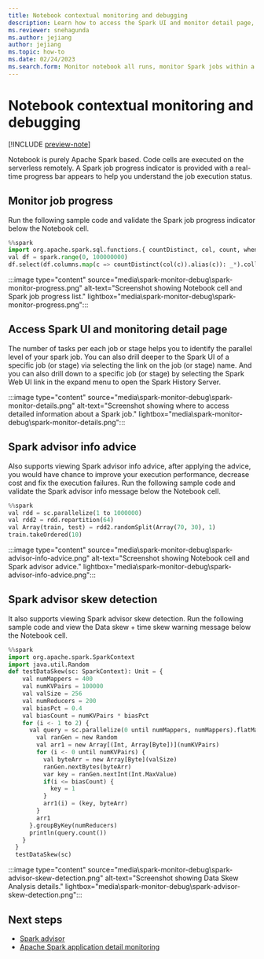 ```yaml
---
title: Notebook contextual monitoring and debugging
description: Learn how to access the Spark UI and monitor detail page, and how to view job progress and Spark advisor info advice.
ms.reviewer: snehagunda
ms.author: jejiang
author: jejiang
ms.topic: how-to
ms.date: 02/24/2023
ms.search.form: Monitor notebook all runs, monitor Spark jobs within a notebook 
---
```


# Notebook contextual monitoring and debugging

[!INCLUDE [preview-note](../includes/preview-note.md)]

Notebook is purely Apache Spark based. Code cells are executed on the serverless remotely. A Spark job progress indicator is provided with a real-time progress bar appears to help you understand the job execution status.

## Monitor job progress

Run the following sample code and validate the Spark job progress indicator below the Notebook cell.

```Python
%%spark 
import org.apache.spark.sql.functions.{ countDistinct, col, count, when } 
val df = spark.range(0, 100000000) 
df.select(df.columns.map(c => countDistinct(col(c)).alias(c)): _*).collect
```

:::image type="content" source="media\spark-monitor-debug\spark-monitor-progress.png" alt-text="Screenshot showing Notebook cell and Spark job progress list." lightbox="media\spark-monitor-debug\spark-monitor-progress.png":::

## Access Spark UI and monitoring detail page

The number of tasks per each job or stage helps you to identify the parallel level of your spark job. You can also drill deeper to the Spark UI of a specific job (or stage) via selecting the link on the job (or stage) name. And you can also drill down to a specific job (or stage) by selecting the Spark Web UI link in the expand menu to open the Spark History Server.

:::image type="content" source="media\spark-monitor-debug\spark-monitor-details.png" alt-text="Screenshot showing where to access detailed information about a Spark job." lightbox="media\spark-monitor-debug\spark-monitor-details.png":::

## Spark advisor info advice

Also supports viewing Spark advisor info advice, after applying the advice, you would have chance to improve your execution performance, decrease cost and fix the execution failures. Run the following sample code and validate the Spark advisor info message below the Notebook cell.

```Python
%%spark
val rdd = sc.parallelize(1 to 1000000)
val rdd2 = rdd.repartition(64)
val Array(train, test) = rdd2.randomSplit(Array(70, 30), 1)
train.takeOrdered(10)
```

:::image type="content" source="media\spark-monitor-debug\spark-advisor-info-advice.png" alt-text="Screenshot showing Notebook cell and Spark advisor advice." lightbox="media\spark-monitor-debug\spark-advisor-info-advice.png":::

## Spark advisor skew detection

It also supports viewing Spark advisor skew detection. Run the following sample code and view the Data skew + time skew warning message below the Notebook cell.

```Python
%%spark
import org.apache.spark.SparkContext
import java.util.Random
def testDataSkew(sc: SparkContext): Unit = {
    val numMappers = 400
    val numKVPairs = 100000
    val valSize = 256
    val numReducers = 200
    val biasPct = 0.4
    val biasCount = numKVPairs * biasPct
    for (i <- 1 to 2) {
      val query = sc.parallelize(0 until numMappers, numMappers).flatMap { p =>
        val ranGen = new Random
        val arr1 = new Array[(Int, Array[Byte])](numKVPairs)
        for (i <- 0 until numKVPairs) {
          val byteArr = new Array[Byte](valSize)
          ranGen.nextBytes(byteArr)
          var key = ranGen.nextInt(Int.MaxValue)
          if(i <= biasCount) {
            key = 1
          }
          arr1(i) = (key, byteArr)
        }
        arr1
      }.groupByKey(numReducers)
      println(query.count())
    }
  }
  testDataSkew(sc)
```

:::image type="content" source="media\spark-monitor-debug\spark-advisor-skew-detection.png" alt-text="Screenshot showing Data Skew Analysis details." lightbox="media\spark-monitor-debug\spark-advisor-skew-detection.png":::

## Next steps

- [Spark advisor](spark-advisor-introduction.md)
- [Apache Spark application detail monitoring](spark-detail-monitoring.md)
